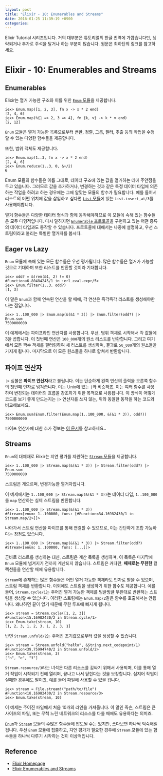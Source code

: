 ```yaml
---
layout: post
title: "Elixir - 10: Enumerables and Streams"
date: 2016-01-25 11:39:19 +0900
categories:
---
```


Elixir Tutorial 시리즈입니다. 거의 대부분은 튜토리얼의 한글 번역에 가깝습니다만, 생략되거나 추가로 주석을 달거나 하는 부분이 많습니다. 원문은 최하단의 링크를 참고하세요.

# Elixir - 10: Enumerables and Streams

## Enumerables

Elixir는 열거 가능한 구조와 이를 위한 [`Enum` 모듈](http://elixir-lang.org/docs/stable/elixir/Enum.html)을 제공합니다.

```iex
iex> Enum.map([1, 2, 3], fn x -> x * 2 end)
[2, 4, 6]
iex> Enum.map(%{1 => 2, 3 => 4}, fn {k, v} -> k * v end)
[2, 12]
```

`Enum` 모듈은 열거 가능한 목록으로부터 변환, 정렬, 그룹, 필터, 추출 등의 작업을 수행할 수 있는 다양한 함수들을 제공합니다.

또한, 범위 객체도 제공합니다.

```iex
iex> Enum.map(1..3, fn x -> x * 2 end)
[2, 4, 6]
iex> Enum.reduce(1..3, 0, &+/2)
6
```

Enum 모듈의 함수들은 이름 그대로, 데이터 구조에 있는 값을 열거하는 데에 주안점을 두고 있습니다. 그러므로 값을 추가하거나, 변경하는 것과 같은 특정 데이터 타입에 의존하는 작업을 하려고 하는 경우에는 그에 알맞는 모듈의 함수가 필요합니다. 예를 들어서 리스트의 어떤 위치에 값을 삽입하고 싶다면 [`List` 모듈](http://elixir-lang.org/docs/stable/elixir/List.html)에 있는 `List.insert_at/3`를 사용해야합니다.

열거 함수들은 다양한 데이터 형식과 함께 동작해야하므로 이 모듈에 속해 있는 함수들은 모두 다형적입니다. 다시 말하자면 [`Enumerable` 프로토콜](http://elixir-lang.org/docs/stable/elixir/Enumerable.html)을 구현하고 있는 어떤 종류의 데이터 타입과도 동작할 수 있습니다. 프로토콜에 대해서는 나중에 설명하고, 우선 스트림이라고 불리는 특별한 열거자를 봅시다.

## Eager vs Lazy

`Enum` 모듈에 속해 있는 모든 함수들은 우선 평가됩니다. 많은 함수들은 열거가 가능할 것으로 기대하며 또한 리스트를 반환할 것이라 기대합니다.

```iex
iex> odd? = &(rem(&1, 2) != 0)
#Function<6.80484245/1 in :erl_eval.expr/5>
iex> Enum.filter(1..3, odd?)
[1, 3]
```

이 말은 `Enum`과 함께 연속된 연산을 할 때에, 각 연산은 즉각즉각 리스트를 생성해야한다는 점입니다.

```iex
iex> 1..100_000 |> Enum.map(&(&1 * 3)) |> Enum.filter(odd?) |> Enum.sum
7500000000
```

이 예제에서는 파이프라인 연산자를 사용합니다. 우선, 범위 객체로 시작해서 각 값들에 3을 곱합니다. 이 첫번째 연산은 `100_000`개의 원소 리스트를 반환합니다. 그리고 여기에서 모든 짝수 객체를 필터링하여 새 리스트를 생성하며, 결과로 `50_000`개의 원소들을 가지게 됩니다. 마지막으로 이 모든 원소들을 하나로 합쳐서 반환합니다.

## 파이프 연산자

`|>` 심볼은 **파이프 연산자**라고 불립니다. 이는 단순하게 왼쪽 연산의 출력을 오른쪽 함수의 첫번째 인자로 넘겨줍니다. 이는 Unix에 있는 `|`와 비슷하죠. 이는 여러 함수를 사용하며 변경되는 데이터의 흐름을 강조하기 위한 목적으로 사용됩니다. 이 방식이 어떻게 코드를 보기 좋게 만드는지는 `|>` 연산자를 쓰지 않는, 위와 동일한 동작을 하는 코드와 비교해보세요.

```iex
iex> Enum.sum(Enum.filter(Enum.map(1..100_000, &(&1 * 3)), odd?))
7500000000
```

파이프 연산자에 대한 추가 정보는 [이 문서](http://elixir-lang.org/docs/stable/elixir/Kernel.html#|>/2)를 참고하세요..

## Streams

`Enum`의 대체재로 Elixir는 지연 평가를 지원하는 [`Stream` 모듈](http://elixir-lang.org/docs/stable/elixir/Stream.html)을 제공합니다.

```iex
iex> 1..100_000 |> Stream.map(&(&1 * 3)) |> Stream.filter(odd?) |> Enum.sum
7500000000
```

스트림은 게으르며, 변경가능한 열거자입니다.

이 예제에서는 `1..100_000 |> Stream.map(&(&1 * 3))`는 데이터 타입, `1..100_000`를 `map` 연산하는 실제 스트림을 반환합니다.

```iex
iex> 1..100_000 |> Stream.map(&(&1 * 3))
#Stream<[enum: 1..100000, funs: [#Function<34.16982430/1 in Stream.map/2>]]>
```

나아가서 스트림 연산을 파이프를 통해 연결할 수 있으므로, 이는 간단하게 조합 가능하다는 장점도 있습니다.

```iex
iex> 1..100_000 |> Stream.map(&(&1 * 3)) |> Stream.filter(odd?)
#Stream<[enum: 1..100000, funs: [...]]>
```

곧바로 리스트를 생성하는 대신, 스트림은 계산 목록을 생성하며, 이 목록은 마지막에 `Enum` 모듈에 넘겨지기 전까지 계산되지 않습니다. 스트림은 커다란, **때때로는 무한한** 컬렉션들을 연산할 때에 유용합니다.

`Stream`에 존재하는 많은 함수들은 어떤 열거 가능한 객체라도 인자로 받을 수 있으며, 스트림 객체를 반환합니다. 이외에도 스트림을 생성하기 위한 함수도 제공합니다. 예를 들어, `Stream.cycle/1`는 주어진 열거 가능한 객체를 빙글빙글 무한대로 반환하는 스트림을 생성할 수 있습니다. 이러한 스트림에는 `Enum.map/2`같은 함수를 호출해서는 안됩니다. 왜냐하면 끝이 없기 때문에 무한 루프에 빠지게 됩니다.

```iex
iex> stream = Stream.cycle([1, 2, 3])
#Function<15.16982430/2 in Stream.cycle/1>
iex> Enum.take(stream, 10)
[1, 2, 3, 1, 2, 3, 1, 2, 3, 1]
```

반면 `Stream.unfold/2`는 주어진 초기값으로부터 값을 생성할 수 있습니다.

```iex
iex> stream = Stream.unfold("hełło", &String.next_codepoint/1)
#Function<39.75994740/2 in Stream.unfold/2>
iex> Enum.take(stream, 3)
["h", "e", "ł"]
```

`Stream.resource/3`라는 녀석은 다른 리소스를 감싸기 위해서 사용되며, 이를 통해 열거 작업이 시작되기 전에 열리며, 끝나고 나서 닫힌다는 것을 보장합니다. 심지어 작업이 실패한 경우에도 말이죠. 예를 들어 파일에 사용할 수 있을 겁니다.

```iex
iex> stream = File.stream!("path/to/file")
#Function<18.16982430/2 in Stream.resource/3>
iex> Enum.take(stream, 10)
```

이 예제는 주어진 파일에서 처음 10개의 라인을 가져옵니다. 이 말인 즉슨, 스트림은 큰 사이즈의 파일, 또는 무척 느린 네트워크의 리소스를 다룰 때에도 유용하다는 의미죠.

[`Enum`](http://elixir-lang.org/docs/stable/elixir/Enum.html)과 [`Stream`](http://elixir-lang.org/docs/stable/elixir/Stream.html) 모듈의 수많은 함수들에 압도될 수는 있지만, 쓰다보면 하나씩 익숙해질겁니다. 우선 `Enum` 모듈에 집중하고, 지연 평가가 필요한 경우에 `Stream` 모듈에 있는 함수들을 하나씩 다루기 시작하는 것이 이상적입니다.

## Reference
 * [Elixir Homepage](http://elixir-lang.org)
 * [Elixir Enumerables and Streams](http://elixir-lang.org/getting-started/enumerables-and-streams.html)
